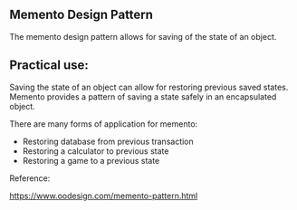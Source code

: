 
## Memento Design Pattern ##
The memento design pattern allows for saving of the state of an object.

## Practical use: ##
Saving the state of an object can allow for restoring previous saved states.  Memento provides a pattern of saving a state safely in an encapsulated object.

There are many forms of application for memento:
- Restoring database from previous transaction
- Restoring a calculator to previous state
- Restoring a game to a previous state

Reference:

https://www.oodesign.com/memento-pattern.html